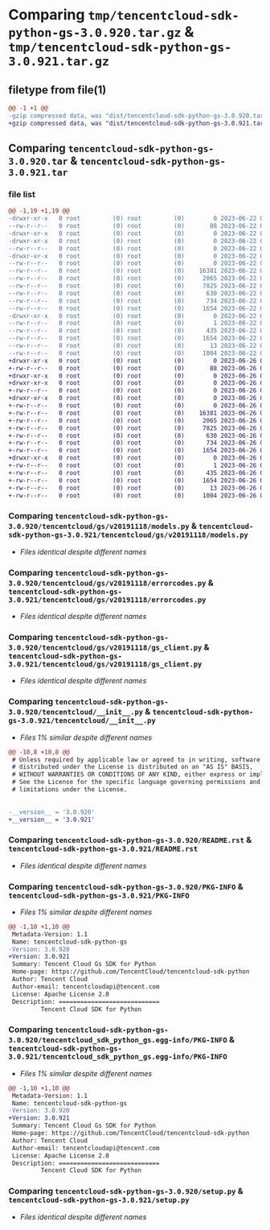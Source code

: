 # Comparing `tmp/tencentcloud-sdk-python-gs-3.0.920.tar.gz` & `tmp/tencentcloud-sdk-python-gs-3.0.921.tar.gz`

## filetype from file(1)

```diff
@@ -1 +1 @@
-gzip compressed data, was "dist/tencentcloud-sdk-python-gs-3.0.920.tar", last modified: Thu Jun 22 00:24:41 2023, max compression
+gzip compressed data, was "dist/tencentcloud-sdk-python-gs-3.0.921.tar", last modified: Mon Jun 26 00:25:13 2023, max compression
```

## Comparing `tencentcloud-sdk-python-gs-3.0.920.tar` & `tencentcloud-sdk-python-gs-3.0.921.tar`

### file list

```diff
@@ -1,19 +1,19 @@
-drwxr-xr-x   0 root         (0) root         (0)        0 2023-06-22 00:24:41.000000 tencentcloud-sdk-python-gs-3.0.920/
--rw-r--r--   0 root         (0) root         (0)       88 2023-06-22 00:24:41.000000 tencentcloud-sdk-python-gs-3.0.920/setup.cfg
-drwxr-xr-x   0 root         (0) root         (0)        0 2023-06-22 00:24:41.000000 tencentcloud-sdk-python-gs-3.0.920/tencentcloud/
-drwxr-xr-x   0 root         (0) root         (0)        0 2023-06-22 00:24:41.000000 tencentcloud-sdk-python-gs-3.0.920/tencentcloud/gs/
--rw-r--r--   0 root         (0) root         (0)        0 2023-06-22 00:24:41.000000 tencentcloud-sdk-python-gs-3.0.920/tencentcloud/gs/__init__.py
-drwxr-xr-x   0 root         (0) root         (0)        0 2023-06-22 00:24:41.000000 tencentcloud-sdk-python-gs-3.0.920/tencentcloud/gs/v20191118/
--rw-r--r--   0 root         (0) root         (0)        0 2023-06-22 00:24:41.000000 tencentcloud-sdk-python-gs-3.0.920/tencentcloud/gs/v20191118/__init__.py
--rw-r--r--   0 root         (0) root         (0)    16381 2023-06-22 00:24:41.000000 tencentcloud-sdk-python-gs-3.0.920/tencentcloud/gs/v20191118/models.py
--rw-r--r--   0 root         (0) root         (0)     2065 2023-06-22 00:24:41.000000 tencentcloud-sdk-python-gs-3.0.920/tencentcloud/gs/v20191118/errorcodes.py
--rw-r--r--   0 root         (0) root         (0)     7825 2023-06-22 00:24:41.000000 tencentcloud-sdk-python-gs-3.0.920/tencentcloud/gs/v20191118/gs_client.py
--rw-r--r--   0 root         (0) root         (0)      630 2023-06-22 00:24:41.000000 tencentcloud-sdk-python-gs-3.0.920/tencentcloud/__init__.py
--rw-r--r--   0 root         (0) root         (0)      734 2023-06-22 00:24:41.000000 tencentcloud-sdk-python-gs-3.0.920/README.rst
--rw-r--r--   0 root         (0) root         (0)     1654 2023-06-22 00:24:41.000000 tencentcloud-sdk-python-gs-3.0.920/PKG-INFO
-drwxr-xr-x   0 root         (0) root         (0)        0 2023-06-22 00:24:41.000000 tencentcloud-sdk-python-gs-3.0.920/tencentcloud_sdk_python_gs.egg-info/
--rw-r--r--   0 root         (0) root         (0)        1 2023-06-22 00:24:41.000000 tencentcloud-sdk-python-gs-3.0.920/tencentcloud_sdk_python_gs.egg-info/dependency_links.txt
--rw-r--r--   0 root         (0) root         (0)      435 2023-06-22 00:24:41.000000 tencentcloud-sdk-python-gs-3.0.920/tencentcloud_sdk_python_gs.egg-info/SOURCES.txt
--rw-r--r--   0 root         (0) root         (0)     1654 2023-06-22 00:24:41.000000 tencentcloud-sdk-python-gs-3.0.920/tencentcloud_sdk_python_gs.egg-info/PKG-INFO
--rw-r--r--   0 root         (0) root         (0)       13 2023-06-22 00:24:41.000000 tencentcloud-sdk-python-gs-3.0.920/tencentcloud_sdk_python_gs.egg-info/top_level.txt
--rw-r--r--   0 root         (0) root         (0)     1004 2023-06-22 00:24:41.000000 tencentcloud-sdk-python-gs-3.0.920/setup.py
+drwxr-xr-x   0 root         (0) root         (0)        0 2023-06-26 00:25:13.000000 tencentcloud-sdk-python-gs-3.0.921/
+-rw-r--r--   0 root         (0) root         (0)       88 2023-06-26 00:25:13.000000 tencentcloud-sdk-python-gs-3.0.921/setup.cfg
+drwxr-xr-x   0 root         (0) root         (0)        0 2023-06-26 00:25:13.000000 tencentcloud-sdk-python-gs-3.0.921/tencentcloud/
+drwxr-xr-x   0 root         (0) root         (0)        0 2023-06-26 00:25:13.000000 tencentcloud-sdk-python-gs-3.0.921/tencentcloud/gs/
+-rw-r--r--   0 root         (0) root         (0)        0 2023-06-26 00:25:13.000000 tencentcloud-sdk-python-gs-3.0.921/tencentcloud/gs/__init__.py
+drwxr-xr-x   0 root         (0) root         (0)        0 2023-06-26 00:25:13.000000 tencentcloud-sdk-python-gs-3.0.921/tencentcloud/gs/v20191118/
+-rw-r--r--   0 root         (0) root         (0)        0 2023-06-26 00:25:13.000000 tencentcloud-sdk-python-gs-3.0.921/tencentcloud/gs/v20191118/__init__.py
+-rw-r--r--   0 root         (0) root         (0)    16381 2023-06-26 00:25:13.000000 tencentcloud-sdk-python-gs-3.0.921/tencentcloud/gs/v20191118/models.py
+-rw-r--r--   0 root         (0) root         (0)     2065 2023-06-26 00:25:13.000000 tencentcloud-sdk-python-gs-3.0.921/tencentcloud/gs/v20191118/errorcodes.py
+-rw-r--r--   0 root         (0) root         (0)     7825 2023-06-26 00:25:13.000000 tencentcloud-sdk-python-gs-3.0.921/tencentcloud/gs/v20191118/gs_client.py
+-rw-r--r--   0 root         (0) root         (0)      630 2023-06-26 00:25:13.000000 tencentcloud-sdk-python-gs-3.0.921/tencentcloud/__init__.py
+-rw-r--r--   0 root         (0) root         (0)      734 2023-06-26 00:25:13.000000 tencentcloud-sdk-python-gs-3.0.921/README.rst
+-rw-r--r--   0 root         (0) root         (0)     1654 2023-06-26 00:25:13.000000 tencentcloud-sdk-python-gs-3.0.921/PKG-INFO
+drwxr-xr-x   0 root         (0) root         (0)        0 2023-06-26 00:25:13.000000 tencentcloud-sdk-python-gs-3.0.921/tencentcloud_sdk_python_gs.egg-info/
+-rw-r--r--   0 root         (0) root         (0)        1 2023-06-26 00:25:13.000000 tencentcloud-sdk-python-gs-3.0.921/tencentcloud_sdk_python_gs.egg-info/dependency_links.txt
+-rw-r--r--   0 root         (0) root         (0)      435 2023-06-26 00:25:13.000000 tencentcloud-sdk-python-gs-3.0.921/tencentcloud_sdk_python_gs.egg-info/SOURCES.txt
+-rw-r--r--   0 root         (0) root         (0)     1654 2023-06-26 00:25:13.000000 tencentcloud-sdk-python-gs-3.0.921/tencentcloud_sdk_python_gs.egg-info/PKG-INFO
+-rw-r--r--   0 root         (0) root         (0)       13 2023-06-26 00:25:13.000000 tencentcloud-sdk-python-gs-3.0.921/tencentcloud_sdk_python_gs.egg-info/top_level.txt
+-rw-r--r--   0 root         (0) root         (0)     1004 2023-06-26 00:25:13.000000 tencentcloud-sdk-python-gs-3.0.921/setup.py
```

### Comparing `tencentcloud-sdk-python-gs-3.0.920/tencentcloud/gs/v20191118/models.py` & `tencentcloud-sdk-python-gs-3.0.921/tencentcloud/gs/v20191118/models.py`

 * *Files identical despite different names*

### Comparing `tencentcloud-sdk-python-gs-3.0.920/tencentcloud/gs/v20191118/errorcodes.py` & `tencentcloud-sdk-python-gs-3.0.921/tencentcloud/gs/v20191118/errorcodes.py`

 * *Files identical despite different names*

### Comparing `tencentcloud-sdk-python-gs-3.0.920/tencentcloud/gs/v20191118/gs_client.py` & `tencentcloud-sdk-python-gs-3.0.921/tencentcloud/gs/v20191118/gs_client.py`

 * *Files identical despite different names*

### Comparing `tencentcloud-sdk-python-gs-3.0.920/tencentcloud/__init__.py` & `tencentcloud-sdk-python-gs-3.0.921/tencentcloud/__init__.py`

 * *Files 1% similar despite different names*

```diff
@@ -10,8 +10,8 @@
 # Unless required by applicable law or agreed to in writing, software
 # distributed under the License is distributed on an "AS IS" BASIS,
 # WITHOUT WARRANTIES OR CONDITIONS OF ANY KIND, either express or implied.
 # See the License for the specific language governing permissions and
 # limitations under the License.
 
 
-__version__ = '3.0.920'
+__version__ = '3.0.921'
```

### Comparing `tencentcloud-sdk-python-gs-3.0.920/README.rst` & `tencentcloud-sdk-python-gs-3.0.921/README.rst`

 * *Files identical despite different names*

### Comparing `tencentcloud-sdk-python-gs-3.0.920/PKG-INFO` & `tencentcloud-sdk-python-gs-3.0.921/PKG-INFO`

 * *Files 1% similar despite different names*

```diff
@@ -1,10 +1,10 @@
 Metadata-Version: 1.1
 Name: tencentcloud-sdk-python-gs
-Version: 3.0.920
+Version: 3.0.921
 Summary: Tencent Cloud Gs SDK for Python
 Home-page: https://github.com/TencentCloud/tencentcloud-sdk-python
 Author: Tencent Cloud
 Author-email: tencentcloudapi@tencent.com
 License: Apache License 2.0
 Description: ============================
         Tencent Cloud SDK for Python
```

### Comparing `tencentcloud-sdk-python-gs-3.0.920/tencentcloud_sdk_python_gs.egg-info/PKG-INFO` & `tencentcloud-sdk-python-gs-3.0.921/tencentcloud_sdk_python_gs.egg-info/PKG-INFO`

 * *Files 1% similar despite different names*

```diff
@@ -1,10 +1,10 @@
 Metadata-Version: 1.1
 Name: tencentcloud-sdk-python-gs
-Version: 3.0.920
+Version: 3.0.921
 Summary: Tencent Cloud Gs SDK for Python
 Home-page: https://github.com/TencentCloud/tencentcloud-sdk-python
 Author: Tencent Cloud
 Author-email: tencentcloudapi@tencent.com
 License: Apache License 2.0
 Description: ============================
         Tencent Cloud SDK for Python
```

### Comparing `tencentcloud-sdk-python-gs-3.0.920/setup.py` & `tencentcloud-sdk-python-gs-3.0.921/setup.py`

 * *Files identical despite different names*

